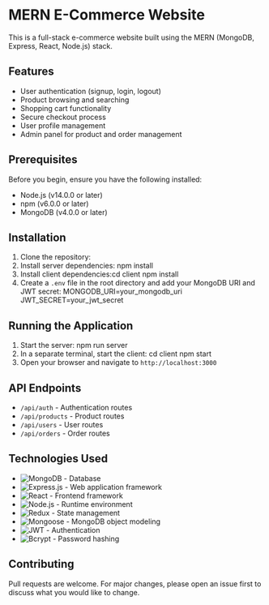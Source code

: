 # MERN E-Commerce Website

This is a full-stack e-commerce website built using the MERN (MongoDB, Express, React, Node.js) stack.

## Features

- User authentication (signup, login, logout)
- Product browsing and searching
- Shopping cart functionality
- Secure checkout process
- User profile management
- Admin panel for product and order management

## Prerequisites

Before you begin, ensure you have the following installed:

- Node.js (v14.0.0 or later)
- npm (v6.0.0 or later)
- MongoDB (v4.0.0 or later)

## Installation

1. Clone the repository:
2. Install server dependencies: npm install
3. Install client dependencies:cd client
   npm install
4. Create a `.env` file in the root directory and add your MongoDB URI and JWT secret:
   MONGODB_URI=your_mongodb_uri
   JWT_SECRET=your_jwt_secret

## Running the Application

1. Start the server:
   npm run server
2. In a separate terminal, start the client:
   cd client
   npm start
3. Open your browser and navigate to `http://localhost:3000`

## API Endpoints

- `/api/auth` - Authentication routes
- `/api/products` - Product routes
- `/api/users` - User routes
- `/api/orders` - Order routes

<!-- ## Technologies Used

- MongoDB - Database
- Express.js - Web application framework
- React.js - Frontend framework
- Node.js - Runtime environment
- Redux - State management
- Mongoose - MongoDB object modeling
- JSON Web Tokens - Authentication
- Bcrypt - Password hashing -->


## Technologies Used

- ![MongoDB](https://img.shields.io/badge/MongoDB-4EA94B?style=for-the-badge&logo=mongodb&logoColor=white) - Database
- ![Express.js](https://img.shields.io/badge/Express.js-000000?style=for-the-badge&logo=express&logoColor=white) - Web application framework
- ![React](https://img.shields.io/badge/React-20232A?style=for-the-badge&logo=react&logoColor=61DAFB) - Frontend framework
- ![Node.js](https://img.shields.io/badge/Node.js-339933?style=for-the-badge&logo=nodedotjs&logoColor=white) - Runtime environment
- ![Redux](https://img.shields.io/badge/Redux-593D88?style=for-the-badge&logo=redux&logoColor=white) - State management
- ![Mongoose](https://img.shields.io/badge/Mongoose-880000?style=for-the-badge&logo=mongoose&logoColor=white) - MongoDB object modeling
- ![JWT](https://img.shields.io/badge/JWT-000000?style=for-the-badge&logo=JSON%20web%20tokens&logoColor=white) - Authentication
- ![Bcrypt](https://img.shields.io/badge/Bcrypt-003A70?style=for-the-badge&logo=bcrypt&logoColor=white) - Password hashing
## Contributing

Pull requests are welcome. For major changes, please open an issue first to discuss what you would like to change.
